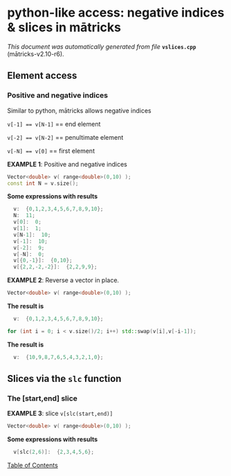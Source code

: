 
# python-like access: negative indices & slices in mātricks
_This document was automatically generated from file_ **`vslices.cpp`** (mātricks-v2.10-r6).

## Element access
### Positive and negative indices
Similar to python, mātricks allows negative indices

`v[-1] == v[N-1]` == end element

`v[-2] == v[N-2]` == penultimate element

`v[-N] == v[0]`   == first element



**EXAMPLE 1**: Positive and negative indices
```C++
Vector<double> v( range<double>(0,10) );
const int N = v.size();
```

**Some expressions with results**
```C++
  v:  {0,1,2,3,4,5,6,7,8,9,10}; 
  N:  11; 
  v[0]:  0; 
  v[1]:  1; 
  v[N-1]:  10; 
  v[-1]:  10; 
  v[-2]:  9; 
  v[-N]:  0; 
  v[{0,-1}]:  {0,10}; 
  v[{2,2,-2,-2}]:  {2,2,9,9}; 
```



**EXAMPLE 2**: Reverse a vector in place.
```C++
Vector<double> v( range<double>(0,10) );
```

**The result is**
```C++
  v:  {0,1,2,3,4,5,6,7,8,9,10}; 
```

```C++
for (int i = 0; i < v.size()/2; i++) std::swap(v[i],v[-i-1]);
```

**The result is**
```C++
  v:  {10,9,8,7,6,5,4,3,2,1,0}; 
```

## Slices via the `slc` function
### The [start,end] slice


**EXAMPLE 3**: slice `v[slc(start,end)]`
```C++
Vector<double> v( range<double>(0,10) );
```

**Some expressions with results**
```C++
  v[slc(2,6)]:  {2,3,4,5,6}; 
```


[Table of Contents](README.md)
